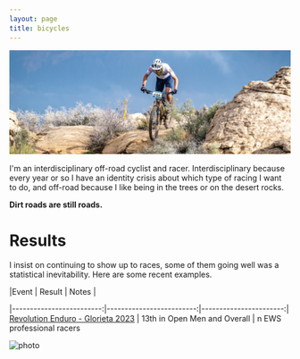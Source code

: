 ```yaml
---
layout: page
title: bicycles
---
```


![photo](images/true-grit-crop.jpg)

I'm an interdisciplinary off-road cyclist and racer. Interdisciplinary because every year or so I have an identity crisis about which type of racing I want to do, and off-road because I like being in the trees or on the desert rocks.

__Dirt roads are still roads.__

# Results
I insist on continuing to show up to races, some of them going well was a statistical inevitability. Here are some recent examples.

|Event                      |  Result                   | Notes   |    
          
|-------------------------:|-------------------------:|-----------------------:|
[Revolution Enduro - Glorieta 2023](https://www.sportident.co.uk/results/RevolutionEnduro/2023/GlorietaEnduro/)  |     13th in Open Men and Overall     |     n EWS professional racers 
 


![photo](images/glorieta-crop.jpg)


